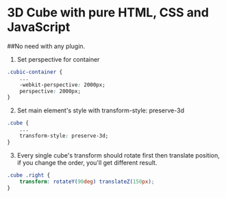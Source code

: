 # 3D Cube with pure HTML, CSS and JavaScript

##No need with any plugin.

1. Set perspective for container

```css
.cubic-container {
	...
	-webkit-perspective: 2000px;
	perspective: 2000px;
}
```

2. Set main element's style with transform-style: preserve-3d

```css
.cube {
	...
	transform-style: preserve-3d;
}
```

3. Every single cube's transform should rotate first then translate position, if you change the order, you'll get different result.

```css
.cube .right {
	transform: rotateY(90deg) translateZ(150px);
}
```